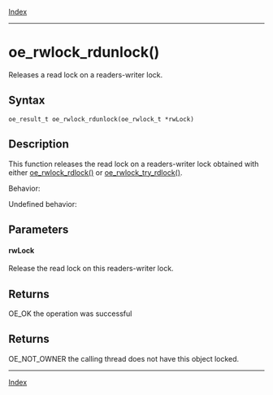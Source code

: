[Index](index.md)

---
# oe_rwlock_rdunlock()

Releases a read lock on a readers-writer lock.

## Syntax

    oe_result_t oe_rwlock_rdunlock(oe_rwlock_t *rwLock)
## Description 

This function releases the read lock on a readers-writer lock obtained with either [oe_rwlock_rdlock()](thread_8h_a3cbefb95278426a3c424bd84782e7f8f_1a3cbefb95278426a3c424bd84782e7f8f.md) or [oe_rwlock_try_rdlock()](thread_8h_a72ebfc6c036b0366cdf05b180569f80f_1a72ebfc6c036b0366cdf05b180569f80f.md).

Behavior:

Undefined behavior:



## Parameters

#### rwLock

Release the read lock on this readers-writer lock.

## Returns

OE_OK the operation was successful

## Returns

OE_NOT_OWNER the calling thread does not have this object locked.

---
[Index](index.md)

